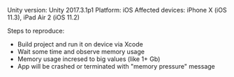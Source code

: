 Unity version: Unity 2017.3.1p1
Platform: iOS
Affected devices: iPhone X (iOS 11.3), iPad Air 2 (iOS 11.2)

Steps to reproduce:
- Build project and run it on device via Xcode
- Wait some time and observe memory usage
- Memory usage incresed to big values (like 1+ Gb)
- App will be crashed or terminated with "memory pressure" message
